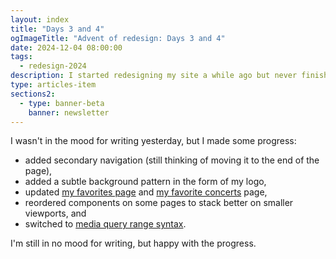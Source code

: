 ```yaml
---
layout: index
title: "Days 3 and 4"
ogImageTitle: "Advent of redesign: Days 3 and 4"
date: 2024-12-04 08:00:00
tags:
  - redesign-2024
description: I started redesigning my site a while ago but never finished it, so I thought it would be a good idea to finish it this Advent. These are days 3 and 4.
type: articles-item
sections2:
  - type: banner-beta
    banner: newsletter
---
```


I wasn't in the mood for writing yesterday, but I made some progress:

- added secondary navigation (still thinking of moving it to the end of the page),
- added a subtle background pattern in the form of my logo,
- updated [my favorites page](/favorites/) and [my favorite concerts](/favorites/concerts/) page,
- reordered components on some pages to stack better on smaller viewports, and
- switched to [media query range syntax](https://cssence.com/2024/superior-range-syntax/).

I'm still in no mood for writing, but happy with the progress.
